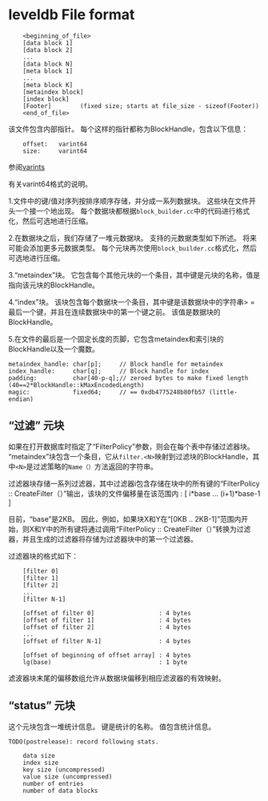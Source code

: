 # leveldb File format

```
    <beginning_of_file>
    [data block 1]
    [data block 2]
    ...
    [data block N]
    [meta block 1]
    ...
    [meta block K]
    [metaindex block]
    [index block]
    [Footer]        (fixed size; starts at file_size - sizeof(Footer))
    <end_of_file>
```

该文件包含内部指针。 每个这样的指针都称为BlockHandle，包含以下信息：

```
    offset:   varint64
    size:     varint64
```

参阅[varints](https://developers.google.com/protocol-buffers/docs/encoding#varints)

有关varint64格式的说明。

1.文件中的键/值对序列按排序顺序存储，并分成一系列数据块。 这些块在文件开头一个接一个地出现。 每个数据块都根据`block_builder.cc`中的代码进行格式化，然后可选地进行压缩。

2.在数据块之后，我们存储了一堆元数据块。 支持的元数据类型如下所述。 将来可能会添加更多元数据类型。 每个元块再次使用`block_builder.cc`格式化，然后可选地进行压缩。

3.“metaindex”块。 它包含每个其他元块的一个条目，其中键是元块的名称，值是指向该元块的BlockHandle。

4.“index”块。 该块包含每个数据块一个条目，其中键是该数据块中的字符串> =最后一个键，并且在连续数据块中的第一个键之前。 该值是数据块的BlockHandle。

5.在文件的最后是一个固定长度的页脚，它包含metaindex和索引块的BlockHandle以及一个魔数。

```
metaindex_handle: char[p];     // Block handle for metaindex
index_handle:     char[q];     // Block handle for index
padding:          char[40-p-q];// zeroed bytes to make fixed length        (40==2*BlockHandle::kMaxEncodedLength)
magic:            fixed64;     // == 0xdb4775248b80fb57 (little-endian)
```

## “过滤” 元块

如果在打开数据库时指定了“FilterPolicy”参数，则会在每个表中存储过滤器块。 “metaindex”块包含一个条目，它从`filter.<N>`映射到过滤块的BlockHandle，其中`<N>`是过滤策略的`Name（）`方法返回的字符串。

过滤器块存储一系列过滤器，其中过滤器i包含存储在块中的所有键的“FilterPolicy :: CreateFilter（）”输出，该块的文件偏移量在该范围内 :  [ i\*base ... (i+1)\*base-1 ]

目前，“base”是2KB。 因此，例如，如果块X和Y在“[0KB .. 2KB-1]”范围内开始，则X和Y中的所有键将通过调用“FilterPolicy :: CreateFilter（）”转换为过滤器，并且生成的过滤器将存储为过滤器块中的第一个过滤器。

过滤器块的格式如下：

```
    [filter 0]
    [filter 1]
    [filter 2]
    ...
    [filter N-1]

    [offset of filter 0]                  : 4 bytes
    [offset of filter 1]                  : 4 bytes
    [offset of filter 2]                  : 4 bytes
    ...
    [offset of filter N-1]                : 4 bytes

    [offset of beginning of offset array] : 4 bytes
    lg(base)                              : 1 byte
```

滤波器块末尾的偏移数组允许从数据块偏移到相应滤波器的有效映射。

## “status” 元块

这个元块包含一堆统计信息。 键是统计的名称。 值包含统计信息。

```
TODO(postrelease): record following stats.

    data size
    index size
    key size (uncompressed)
    value size (uncompressed)
    number of entries
    number of data blocks
```

